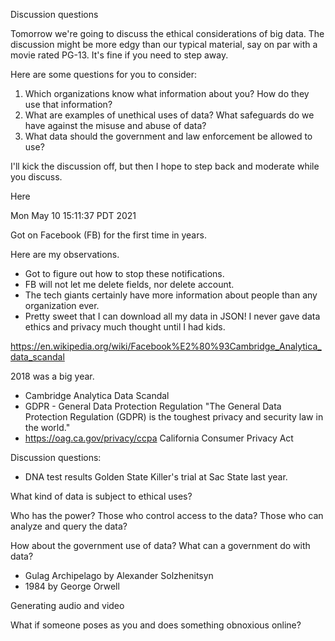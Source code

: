 
Discussion questions

Tomorrow we're going to discuss the ethical considerations of big data.
The discussion might be more edgy than our typical material, say on par with a movie rated PG-13.
It's fine if you need to step away.

Here are some questions for you to consider:

1. Which organizations know what information about you?
    How do they use that information?
2. What are examples of unethical uses of data?
    What safeguards do we have against the misuse and abuse of data?
3. What data should the government and law enforcement be allowed to use?

I'll kick the discussion off, but then I hope to step back and moderate while you discuss.

Here 

Mon May 10 15:11:37 PDT 2021

Got on Facebook (FB) for the first time in years.

Here are my observations.

- Got to figure out how to stop these notifications.
- FB will not let me delete fields, nor delete account.
- The tech giants certainly have more information about people than any organization ever.
- Pretty sweet that I can download all my data in JSON!
I never gave data ethics and privacy much thought until I had kids.

https://en.wikipedia.org/wiki/Facebook%E2%80%93Cambridge_Analytica_data_scandal

2018 was a big year.

- Cambridge Analytica Data Scandal
- GDPR - General Data Protection Regulation
"The General Data Protection Regulation (GDPR) is the toughest privacy and security law in the world."
- https://oag.ca.gov/privacy/ccpa
 California Consumer Privacy Act


Discussion questions:

- DNA test results
Golden State Killer's trial at Sac State last year.

What kind of data is subject to ethical uses?

Who has the power?
Those who control access to the data?
Those who can analyze and query the data?

How about the government use of data?
What can a government do with data?

- Gulag Archipelago by Alexander Solzhenitsyn
- 1984 by George Orwell

Generating audio and video

What if someone poses as you and does something obnoxious online?
